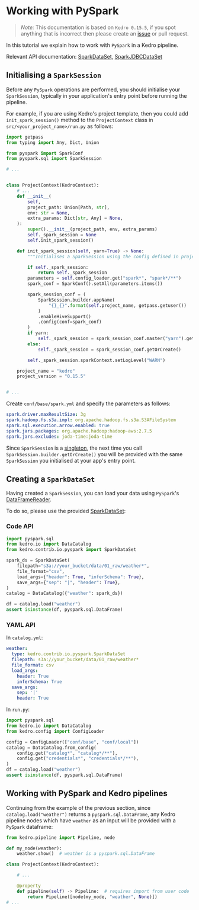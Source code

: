 # Working with PySpark

> *Note:* This documentation is based on `Kedro 0.15.5`, if you spot anything that is incorrect then please create an [issue](https://github.com/quantumblacklabs/kedro/issues) or pull request.

In this tutorial we explain how to work with `PySpark` in a Kedro pipeline.

Relevant API documentation: [SparkDataSet](/kedro.contrib.io.pyspark.SparkDataSet), [SparkJDBCDataSet](/kedro.contrib.io.pyspark.SparkJDBCDataSet)

## Initialising a `SparkSession`

Before any `PySpark` operations are performed, you should initialise your `SparkSession`, typically in your application's entry point before running the pipeline.

For example, if you are using Kedro's project template, then you could add `init_spark_session()` method to the `ProjectContext` class in `src/<your_project_name>/run.py` as follows:

```python
import getpass
from typing import Any, Dict, Union

from pyspark import SparkConf
from pyspark.sql import SparkSession

# ...


class ProjectContext(KedroContext):
    # ...
    def __init__(
        self,
        project_path: Union[Path, str],
        env: str = None,
        extra_params: Dict[str, Any] = None,
    ):
        super().__init__(project_path, env, extra_params)
        self._spark_session = None
        self.init_spark_session()

    def init_spark_session(self, yarn=True) -> None:
        """Initialises a SparkSession using the config defined in project's conf folder."""

        if self._spark_session:
            return self._spark_session
        parameters = self.config_loader.get("spark*", "spark*/**")
        spark_conf = SparkConf().setAll(parameters.items())

        spark_session_conf = (
            SparkSession.builder.appName(
                "{}_{}".format(self.project_name, getpass.getuser())
            )
            .enableHiveSupport()
            .config(conf=spark_conf)
        )
        if yarn:
            self._spark_session = spark_session_conf.master("yarn").getOrCreate()
        else:
            self._spark_session = spark_session_conf.getOrCreate()

        self._spark_session.sparkContext.setLogLevel("WARN")

    project_name = "kedro"
    project_version = "0.15.5"


# ...
```

Create `conf/base/spark.yml` and specify the parameters as follows:

```yaml
spark.driver.maxResultSize: 3g
spark.hadoop.fs.s3a.impl: org.apache.hadoop.fs.s3a.S3AFileSystem
spark.sql.execution.arrow.enabled: true
spark.jars.packages: org.apache.hadoop:hadoop-aws:2.7.5
spark.jars.excludes: joda-time:joda-time
```


Since `SparkSession` is a [singleton](https://python-3-patterns-idioms-test.readthedocs.io/en/latest/Singleton.html), the next time you call `SparkSession.builder.getOrCreate()` you will be provided with the same `SparkSession` you initialised at your app's entry point.


## Creating a `SparkDataSet`

Having created a `SparkSession`, you can load your data using `PySpark`'s [DataFrameReader](https://spark.apache.org/docs/latest/api/python/pyspark.sql.html#pyspark.sql.DataFrameReader).

To do so, please use the provided [SparkDataSet](/kedro.contrib.io.pyspark.SparkDataSet):

### Code API

```python
import pyspark.sql
from kedro.io import DataCatalog
from kedro.contrib.io.pyspark import SparkDataSet

spark_ds = SparkDataSet(
    filepath="s3a://your_bucket/data/01_raw/weather*",
    file_format="csv",
    load_args={"header": True, "inferSchema": True},
    save_args={"sep": "|", "header": True},
)
catalog = DataCatalog({"weather": spark_ds})

df = catalog.load("weather")
assert isinstance(df, pyspark.sql.DataFrame)
```

### YAML API

In `catalog.yml`:
```yaml
weather:
  type: kedro.contrib.io.pyspark.SparkDataSet
  filepath: s3a://your_bucket/data/01_raw/weather*
  file_format: csv
  load_args:
    header: True
    inferSchema: True
  save_args:
    sep: '|'
    header: True
```

In `run.py`:

```python
import pyspark.sql
from kedro.io import DataCatalog
from kedro.config import ConfigLoader

config = ConfigLoader(["conf/base", "conf/local"])
catalog = DataCatalog.from_config(
    config.get("catalog*", "catalog*/**"),
    config.get("credentials*", "credentials*/**"),
)
df = catalog.load("weather")
assert isinstance(df, pyspark.sql.DataFrame)
```

## Working with PySpark and Kedro pipelines

Continuing from the example of the previous section, since `catalog.load("weather")` returns a `pyspark.sql.DataFrame`, any Kedro pipeline nodes which have `weather` as an input will be provided with a `PySpark` dataframe:

```python
from kedro.pipeline import Pipeline, node

def my_node(weather):
    weather.show()  # weather is a pyspark.sql.DataFrame

class ProjectContext(KedroContext):

    # ...

    @property
    def pipeline(self) -> Pipeline:  # requires import from user code
        return Pipeline([node(my_node, "weather", None)])
# ...
```
